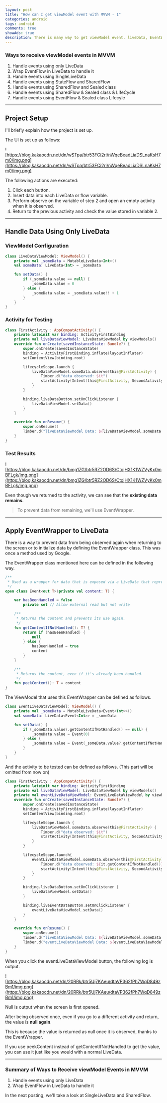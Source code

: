 ```yaml
---  
layout: post  
title: "How can I get viewModel event with MVVM - 1"
categories: android
tags: android 
comments: true
showAds: true
description: There is many way to get viewModel event. liveData, EventWrapper, SingleLiveData etc. Let you know how to use, how to get these event with MVVM architecture.
---
```


### **Ways to receive viewModel events in MVVM**
1. Handle events using only LiveData
2. Wrap EventFlow in LiveData to handle it
3. Handle events using SingleLiveData
4. Handle events using StateFlow and SharedFlow
5. Handle events using SharedFlow and Sealed class
6. Handle events using SharedFlow & Sealed class & LifeCycle
7. Handle events using EventFlow & Sealed class Lifecyle

---

## **Project Setup**

I'll briefly explain how the project is set up.

The UI is set up as follows:

![https://blog.kakaocdn.net/dn/wSTpa/btr53FCi2ri/nWqeBeadLiaDSLnaKsH7m0/img.png](https://blog.kakaocdn.net/dn/wSTpa/btr53FCi2ri/nWqeBeadLiaDSLnaKsH7m0/img.png)

The following actions are executed:

1. Click each button.
2. Insert data into each LiveData or flow variable.
3. Perform observe on the variable of step 2 and open an empty activity when it is observed.
4. Return to the previous activity and check the value stored in variable 2.

---

## **Handle Data Using Only LiveData**

### **ViewModel Configuration**

``` kotlin
class LiveDataViewModel: ViewModel() {
    private val _someData = MutableLiveData<Int>()
    val someData: LiveData<Int> = _someData

    fun setData() {
        if (_someData.value == null) {
            _someData.value = 0
        } else {
            _someData.value = _someData.value!! + 1
        }
    }
}

```

### **Activity for Testing**

``` kotlin
class FirstActivity : AppCompatActivity() {
    private lateinit var binding: ActivityFirstBinding
    private val liveDataViewModel: LiveDataViewModel by viewModels()
    override fun onCreate(savedInstanceState: Bundle?) {
        super.onCreate(savedInstanceState)
        binding = ActivityFirstBinding.inflate(layoutInflater)
        setContentView(binding.root)

        lifecycleScope.launch {
            liveDataViewModel.someData.observe(this@FirstActivity) {
                Timber.d("data observed: $it")
                startActivity(Intent(this@FirstActivity, SecondActivity::class.java))
            }
        }

        binding.liveDataButton.setOnClickListener {
            liveDataViewModel.setData()
        }
    }

    override fun onResume() {
        super.onResume()
        Timber.d("liveDataViewModel Data: ${liveDataViewModel.someData.value}")
    }
}

```

### **Test Results**

![https://blog.kakaocdn.net/dn/bmg1ZG/btr5RZ2OD6S/CtojHX1K1WZVyKx0mBFLgk/img.png](https://blog.kakaocdn.net/dn/bmg1ZG/btr5RZ2OD6S/CtojHX1K1WZVyKx0mBFLgk/img.png)

Even though we returned to the activity, we can see that the **existing data remains**.

> To prevent data from remaining, we'll use EventWrapper.
> 

---

## **Apply EventWrapper to LiveData**

There is a way to prevent data from being observed again when returning to the screen or to initialize data by defining the EventWrapper class. This was once a method used by Google.

The EventWrapper class mentioned here can be defined in the following way.

``` kotlin
/**
 * Used as a wrapper for data that is exposed via a LiveData that represents an event.
 */
open class Event<out T>(private val content: T) {

    var hasBeenHandled = false
        private set // Allow external read but not write

    /**
     * Returns the content and prevents its use again.
     */
    fun getContentIfNotHandled(): T? {
        return if (hasBeenHandled) {
            null
        } else {
            hasBeenHandled = true
            content
        }
    }

    /**
     * Returns the content, even if it's already been handled.
     */
    fun peekContent(): T = content
}

```

The ViewModel that uses this EventWrapper can be defined as follows.

``` kotlin
class EventLiveDataViewModel: ViewModel() {
    private val _someData = MutableLiveData<Event<Int>>()
    val someData: LiveData<Event<Int>> = _someData

    fun setData() {
        if (_someData.value?.getContentIfNotHandled() == null) {
            _someData.value = Event(0)
        } else {
            _someData.value = Event(_someData.value?.getContentIfNotHandled() as Int + 1)
        }
    }
}

```

And the activity to be tested can be defined as follows. (This part will be omitted from now on)

``` kotlin
class FirstActivity : AppCompatActivity() {
    private lateinit var binding: ActivityFirstBinding
    private val liveDataViewModel: LiveDataViewModel by viewModels()
    private val eventLiveDataViewModel: EventLiveDataViewModel by viewModels()
    override fun onCreate(savedInstanceState: Bundle?) {
        super.onCreate(savedInstanceState)
        binding = ActivityFirstBinding.inflate(layoutInflater)
        setContentView(binding.root)

        lifecycleScope.launch {
            liveDataViewModel.someData.observe(this@FirstActivity) {
                Timber.d("data observed: $it")
                startActivity(Intent(this@FirstActivity, SecondActivity::class.java))
            }
        }

        lifecycleScope.launch{
            eventLiveDataViewModel.someData.observe(this@FirstActivity) {
                Timber.d("data observed: ${it.getContentIfNotHandled()}")
                startActivity(Intent(this@FirstActivity, SecondActivity::class.java))
            }
        }

        binding.liveDataButton.setOnClickListener {
            liveDataViewModel.setData()
        }

        binding.liveEventDataButton.setOnClickListener {
            eventLiveDataViewModel.setData()
        }
    }

    override fun onResume() {
        super.onResume()
        Timber.d("liveDataViewModel Data: ${liveDataViewModel.someData.value}")
        Timber.d("eventLiveDataViewModel Data: ${eventLiveDataViewModel.someData.value?.getContentIfNotHandled()}")
    }
}

```

When you click the eventLiveDataViewModel button, the following log is output.

![https://blog.kakaocdn.net/dn/20RRk/btr5Uj7KAeu/dtaVP362fPh7WqD849zBm1/img.png](https://blog.kakaocdn.net/dn/20RRk/btr5Uj7KAeu/dtaVP362fPh7WqD849zBm1/img.png)

Null is output when the screen is first opened.

After being observed once, even if you go to a different activity and return, the value is **null again**.

This is because the value is returned as null once it is observed, thanks to the EventWrapper.

If you use peekContent instead of getContentIfNotHandled to get the value, you can use it just like you would with a normal LiveData.

---

### **Summary of Ways to Receive viewModel Events in MVVM**

1. Handle events using only LiveData
2. Wrap EventFlow in LiveData to handle it

In the next posting, we'll take a look at SingleLiveData and SharedFlow.